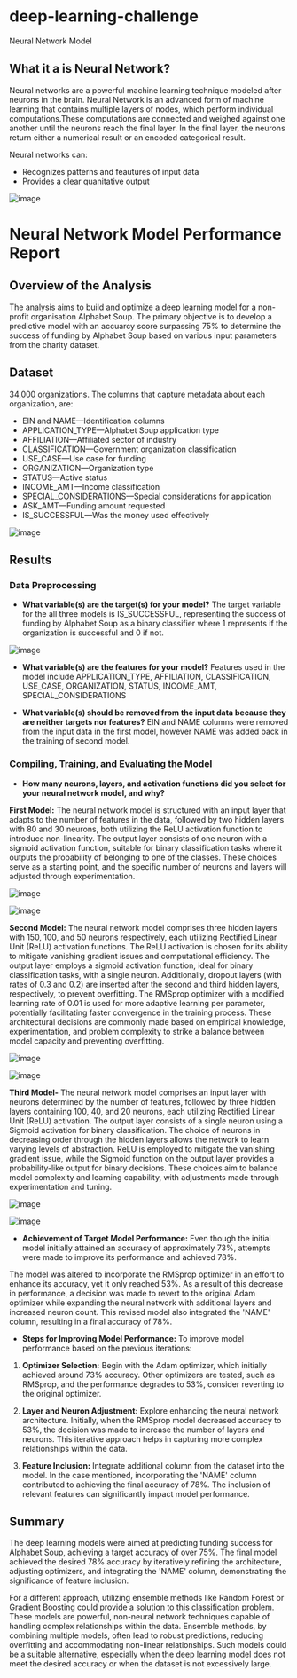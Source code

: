 # deep-learning-challenge
Neural Network Model

## What it a is Neural Network?

Neural networks are a powerful machine learning technique modeled after neurons in the brain.
Neural Network is an advanced form of machine learning that contains multiple layers of nodes, which perform individual computations.These computations are connected and weighed against one another until the neurons reach the final layer. In the final layer, the neurons return either a numerical result or an encoded categorical result.

Neural networks can:
- Recognizes patterns and feautures of input data
- Provides a clear quanitative output

![image](https://github.com/JasmineBamba/deep-learning-challenge/assets/135666038/32d481ac-5deb-4874-92ca-b15a26106235)


# Neural Network Model Performance Report

## Overview of the Analysis
The analysis aims to build and optimize a deep learning model for a non-profit organisation Alphabet Soup. The primary objective is to develop a predictive model with an accuarcy score surpassing 75% to determine the success of funding by Alphabet Soup based on various input parameters from the charity dataset. 

## Dataset
34,000 organizations. The columns that capture metadata about each organization, are:

- EIN and NAME—Identification columns
- APPLICATION_TYPE—Alphabet Soup application type
- AFFILIATION—Affiliated sector of industry
- CLASSIFICATION—Government organization classification
- USE_CASE—Use case for funding
- ORGANIZATION—Organization type
- STATUS—Active status
- INCOME_AMT—Income classification
- SPECIAL_CONSIDERATIONS—Special considerations for application
- ASK_AMT—Funding amount requested
- IS_SUCCESSFUL—Was the money used effectively

![image](https://github.com/JasmineBamba/deep-learning-challenge/assets/135666038/e1dd1e0d-494a-4981-b6ee-0ee64c06f446)

## Results

### Data Preprocessing
- **What variable(s) are the target(s) for your model?**
The target variable for the all three models is IS_SUCCESSFUL, representing the success of funding by Alphabet Soup as a binary classifier where 1 represents if the organization is successful and 0 if not.

![image](https://github.com/JasmineBamba/deep-learning-challenge/assets/135666038/47c75bdd-7539-4ccb-9eb5-831a32dabd76)


- **What variable(s) are the features for your model?**
Features used in the model include APPLICATION_TYPE, AFFILIATION, CLASSIFICATION, USE_CASE, ORGANIZATION, STATUS, INCOME_AMT, SPECIAL_CONSIDERATIONS

- **What variable(s) should be removed from the input data because they are neither targets nor features?**
EIN and NAME columns were removed from the input data in the first model, however NAME was added back in the training of second model.

### Compiling, Training, and Evaluating the Model
- **How many neurons, layers, and activation functions did you select for your neural network model, and why?**

**First Model:**
The neural network model is structured with an input layer that adapts to the number of features in the data, followed by two hidden layers with 80 and 30 neurons, both utilizing the ReLU activation function to introduce non-linearity. The output layer consists of one neuron with a sigmoid activation function, suitable for binary classification tasks where it outputs the probability of belonging to one of the classes. These choices serve as a starting point, and the specific number of neurons and layers will adjusted through experimentation.

![image](https://github.com/JasmineBamba/deep-learning-challenge/assets/135666038/87f8505a-6f25-47cf-9202-d728042482e5)

![image](https://github.com/JasmineBamba/deep-learning-challenge/assets/135666038/d838cbbd-3b73-498e-815b-d9669a0df4e0)



**Second Model:**
The neural network model comprises three hidden layers with 150, 100, and 50 neurons respectively, each utilizing Rectified Linear Unit (ReLU) activation functions. The ReLU activation is chosen for its ability to mitigate vanishing gradient issues and computational efficiency. The output layer employs a sigmoid activation function, ideal for binary classification tasks, with a single neuron. Additionally, dropout layers (with rates of 0.3 and 0.2) are inserted after the second and third hidden layers, respectively, to prevent overfitting. The RMSprop optimizer with a modified learning rate of 0.01 is used for more adaptive learning per parameter, potentially facilitating faster convergence in the training process. These architectural decisions are commonly made based on empirical knowledge, experimentation, and problem complexity to strike a balance between model capacity and preventing overfitting.

![image](https://github.com/JasmineBamba/deep-learning-challenge/assets/135666038/58a95d11-c635-4332-8d83-cb54e932b560)

![image](https://github.com/JasmineBamba/deep-learning-challenge/assets/135666038/42bd312b-f30b-4969-8efa-bf25ed92260c)


**Third Model-**
The neural network model comprises an input layer with neurons determined by the number of features, followed by three hidden layers containing 100, 40, and 20 neurons, each utilizing Rectified Linear Unit (ReLU) activation. The output layer consists of a single neuron using a Sigmoid activation for binary classification. The choice of neurons in decreasing order through the hidden layers allows the network to learn varying levels of abstraction. ReLU is employed to mitigate the vanishing gradient issue, while the Sigmoid function on the output layer provides a probability-like output for binary decisions. These choices aim to balance model complexity and learning capability, with adjustments made through experimentation and tuning.

![image](https://github.com/JasmineBamba/deep-learning-challenge/assets/135666038/5c1e03f3-8fae-4067-bbab-110a21ee82de)

![image](https://github.com/JasmineBamba/deep-learning-challenge/assets/135666038/f53d6975-b332-42f0-aa45-fac3a5dc20af)




- **Achievement of Target Model Performance:** Even though the initial model initially attained an accuracy of approximately 73%, attempts were made to improve its performance and achieved 78%.

The model was altered to incorporate the RMSprop optimizer in an effort to enhance its accuracy, yet it only reached 53%. As a result of this decrease in performance, a decision was made to revert to the original Adam optimizer while expanding the neural network with additional layers and increased neuron count. This revised model also integrated the 'NAME' column, resulting in a final accuracy of 78%.

- **Steps for Improving Model Performance:**
To improve model performance based on the previous iterations:

 1. **Optimizer Selection:** Begin with the Adam optimizer, which initially achieved around 73% accuracy. Other optimizers are tested, such as RMSprop, and the performance degrades to 53%, consider reverting to the original optimizer.

 2. **Layer and Neuron Adjustment:** Explore enhancing the neural network architecture. Initially, when the RMSprop model decreased accuracy to 53%, the decision was made to increase the number of layers and neurons. This iterative approach helps in capturing more complex relationships within the data.

 3. **Feature Inclusion:** Integrate additional column from the dataset into the model. In the case mentioned, incorporating the 'NAME' column contributed to achieving the final accuracy of 78%. The inclusion of relevant features can significantly impact model performance.


## Summary
The deep learning models were aimed at predicting funding success for Alphabet Soup, achieving a target accuracy of over 75%. The final model achieved the desired 78% accuracy by iteratively refining the architecture, adjusting optimizers, and integrating the 'NAME' column, demonstrating the significance of feature inclusion.

For a different approach, utilizing ensemble methods like Random Forest or Gradient Boosting could provide a solution to this classification problem. These models are powerful, non-neural network techniques capable of handling complex relationships within the data. Ensemble methods, by combining multiple models, often lead to robust predictions, reducing overfitting and accommodating non-linear relationships. Such models could be a suitable alternative, especially when the deep learning model does not meet the desired accuracy or when the dataset is not excessively large.
